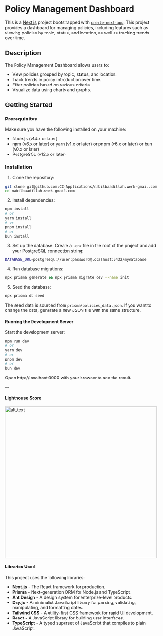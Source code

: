 # Policy Management Dashboard

This is a [Next.js](https://nextjs.org) project bootstrapped with [`create-next-app`](https://nextjs.org/docs/app/api-reference/cli/create-next-app). This project provides a dashboard for managing policies, including features such as viewing policies by topic, status, and location, as well as tracking trends over time.

## Description

The Policy Management Dashboard allows users to:
- View policies grouped by topic, status, and location.
- Track trends in policy introduction over time.
- Filter policies based on various criteria.
- Visualize data using charts and graphs.

## Getting Started

### Prerequisites

Make sure you have the following installed on your machine:
- Node.js (v14.x or later)
- npm (v6.x or later) or yarn (v1.x or later) or pnpm (v6.x or later) or bun (v0.x or later)
- PostgreSQL (v12.x or later)

### Installation

1. Clone the repository:

```bash
git clone git@github.com:CC-Applications/nabilbaadillah.work-gmail.com.git
cd nabilbaadillah.work-gmail.com
```

2. Install dependencies:

```bash
npm install
# or
yarn install
# or
pnpm install
# or
bun install
```

3. Set up the database:
Create a `.env` file in the root of the project and add your PostgreSQL connection string:

```bash
DATABASE_URL=postgresql://user:password@localhost:5432/mydatabase
```

4. Run database migrations:
```bash
npx prisma generate && npx prisma migrate dev --name init
```

5. Seed the database:
```bash
npx prisma db seed
```

The seed data is sourced from `prisma/policies_data.json`. If you want to change the data, generate a new JSON file with the same structure.

#### Running the Development Server
Start the development server:
```bash
npm run dev
# or
yarn dev
# or
pnpm dev
# or
bun dev
```

Open http://localhost:3000 with your browser to see the result.

--

#### Lighthouse Score

[<img alt="alt_text" width="500px" src="https://media.cleanshot.cloud/media/102883/lXtI4l4t3UQgddQSPe9UbGFKMP7z3y79Oy5jGvVt.jpeg?Expires=1735238024&Signature=VO1hFgM0EUBAQh-yAC5h4ssbi~YVQwtwz913GI9LIXnlvkgWPE4zoLEsO41bjV~nyJAiRO9y3MqUBFjzmqCuzjLj2SRcTQgTIGes4sU0GPWeFEULa8oSHQUSt-mpVvaWuZ0s-VxzEjnCnB4lxVNp254M6cIIWUHkj9IwymytieA4l3MPafQ~8lpHYeAqpVb9e3K7m5RPht3xcKY5XJf9NCjFE7TQe4X3mAwCx6daC7hZQseKGamhY6pE00n0WdNR4x1SZpGcXS9VgO33kz~-SEFyeA7eEfU3eSuBSwjk0B2wYAk-1rtVn5pxD7q0i51U2NiLQ32~9uohVLM8laUO-w__&Key-Pair-Id=K269JMAT9ZF4GZ" />](https://share.cleanshot.com/zt2mBQGh)


#### Libraries Used
This project uses the following libraries:

- **Next.js** - The React framework for production.
- **Prisma** - Next-generation ORM for Node.js and TypeScript.
- **Ant Design** - A design system for enterprise-level products.
- **Day.js** - A minimalist JavaScript library for parsing, validating, manipulating, and formatting dates.
- **Tailwind CSS** - A utility-first CSS framework for rapid UI development.
- **React** - A JavaScript library for building user interfaces.
- **TypeScript** - A typed superset of JavaScript that compiles to plain JavaScript.

